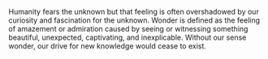 Humanity fears the unknown but that feeling is often overshadowed by our curiosity and fascination for the unknown. Wonder is defined as the feeling of amazement or admiration caused by seeing or witnessing something beautiful, unexpected, captivating, and inexplicable. Without our sense wonder, our drive for new knowledge would cease to exist. 